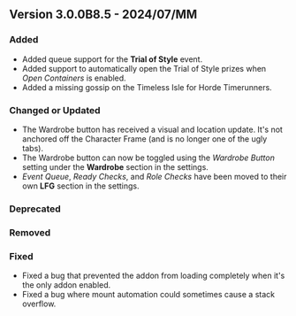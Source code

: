 ## Version 3.0.0B8.5 - 2024/07/MM

### Added
- Added queue support for the **Trial of Style** event.
- Added support to automatically open the Trial of Style prizes when _Open Containers_ is enabled.
- Added a missing gossip on the Timeless Isle for Horde Timerunners.
### Changed or Updated
- The Wardrobe button has received a visual and location update. It's not anchored off the Character Frame (and is no longer one of the ugly tabs).
- The Wardrobe button can now be toggled using the _Wardrobe Button_ setting under the **Wardrobe** section in the settings.
- _Event Queue_, _Ready Checks_, and _Role Checks_ have been moved to their own **LFG** section in the settings.
### Deprecated
### Removed
### Fixed
- Fixed a bug that prevented the addon from loading completely when it's the only addon enabled.
- Fixed a bug where mount automation could sometimes cause a stack overflow.